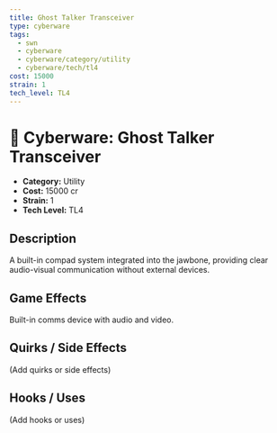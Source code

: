 ```yaml
---
title: Ghost Talker Transceiver
type: cyberware
tags:
  - swn
  - cyberware
  - cyberware/category/utility
  - cyberware/tech/tl4
cost: 15000
strain: 1
tech_level: TL4
---
```


# 🤖 Cyberware: Ghost Talker Transceiver

- **Category:** Utility
- **Cost:** 15000 cr
- **Strain:** 1
- **Tech Level:** TL4

## Description
A built-in compad system integrated into the jawbone, providing clear audio-visual communication without external devices.

## Game Effects
Built-in comms device with audio and video.

## Quirks / Side Effects

(Add quirks or side effects)

## Hooks / Uses

(Add hooks or uses)
